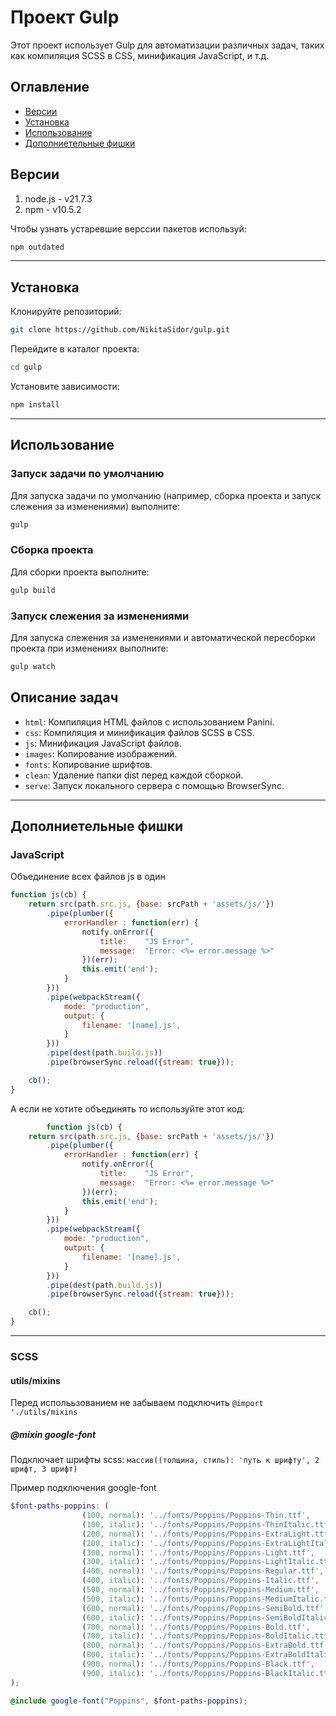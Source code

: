 # Проект Gulp

Этот проект использует Gulp для автоматизации различных задач, таких как компиляция SCSS в CSS, минификация JavaScript, и т.д.

## Оглавление

- [Версии](#Версии)
- [Установка](#Установка)
- [Использование](#Использование)
- [Дополниетельные фишки](#Дополниетельные-фишки)

## Версии
1) node.js - v21.7.3
2) npm - v10.5.2

Чтобы узнать устаревшие верссии пакетов используй:
```bash
npm outdated
```
___
## Установка

Клонируйте репозиторий:

```bash
git clone https://github.com/NikitaSidor/gulp.git
```

Перейдите в каталог проекта:

```bash
cd gulp
```

Установите зависимости:

```bash
npm install
```
___
## Использование

### Запуск задачи по умолчанию

Для запуска задачи по умолчанию (например, сборка проекта и запуск слежения за изменениями) выполните:

```bash
gulp
```

### Сборка проекта

Для сборки проекта выполните:

```bash
gulp build
```

### Запуск слежения за изменениями

Для запуска слежения за изменениями и автоматической пересборки проекта при изменениях выполните:

```bash
gulp watch
```

## Описание задач

- `html`: Компиляция HTML файлов с использованием Panini.
- `css`: Компиляция и минификация файлов SCSS в CSS.
- `js`: Минификация JavaScript файлов.
- `images`: Копирование изображений.
- `fonts`: Копирование шрифтов.
- `clean`: Удаление папки dist перед каждой сборкой.
- `serve`: Запуск локального сервера с помощью BrowserSync.
___
## Дополниетельные фишки
### JavaScript
Объединение всех файлов js в один
```javascript
function js(cb) {
    return src(path.src.js, {base: srcPath + 'assets/js/'})
        .pipe(plumber({
            errorHandler : function(err) {
                notify.onError({
                    title:    "JS Error",
                    message:  "Error: <%= error.message %>"
                })(err);
                this.emit('end');
            }
        }))
        .pipe(webpackStream({
            mode: "production",
            output: {
                filename: '[name].js',
            }
        }))
        .pipe(dest(path.build.js))
        .pipe(browserSync.reload({stream: true}));

    cb();
}
```
А если не хотите объединять то используйте этот код:
```javascript
        function js(cb) {
    return src(path.src.js, {base: srcPath + 'assets/js/'})
        .pipe(plumber({
            errorHandler : function(err) {
                notify.onError({
                    title:    "JS Error",
                    message:  "Error: <%= error.message %>"
                })(err);
                this.emit('end');
            }
        }))
        .pipe(webpackStream({
            mode: "production",
            output: {
                filename: '[name].js',
            }
        }))
        .pipe(dest(path.build.js))
        .pipe(browserSync.reload({stream: true}));

    cb();
}
```
___
### SCSS
#### utils/mixins
Перед исполььзованием не забываем подключить `@import './utils/mixins`
##### @mixin google-font 
Подключает шрифты scss:
`массив((толщина, стиль): 'путь к шрифту', 2 шрифт, 3 шрифт)`

Пример подключения google-font
```scss
$font-paths-poppins: (
                (100, normal): '../fonts/Poppins/Poppins-Thin.ttf',
                (100, italic): '../fonts/Poppins/Poppins-ThinItalic.ttf',
                (200, normal): '../fonts/Poppins/Poppins-ExtraLight.ttf',
                (200, italic): '../fonts/Poppins/Poppins-ExtraLightItalic.ttf',
                (300, normal): '../fonts/Poppins/Poppins-Light.ttf',
                (300, italic): '../fonts/Poppins/Poppins-LightItalic.ttf',
                (400, normal): '../fonts/Poppins/Poppins-Regular.ttf',
                (400, italic): '../fonts/Poppins/Poppins-Italic.ttf',
                (500, normal): '../fonts/Poppins/Poppins-Medium.ttf',
                (500, italic): '../fonts/Poppins/Poppins-MediumItalic.ttf',
                (600, normal): '../fonts/Poppins/Poppins-SemiBold.ttf',
                (600, italic): '../fonts/Poppins/Poppins-SemiBoldItalic.ttf',
                (700, normal): '../fonts/Poppins/Poppins-Bold.ttf',
                (700, italic): '../fonts/Poppins/Poppins-BoldItalic.ttf',
                (800, normal): '../fonts/Poppins/Poppins-ExtraBold.ttf',
                (800, italic): '../fonts/Poppins/Poppins-ExtraBoldItalic.ttf',
                (900, normal): '../fonts/Poppins/Poppins-Black.ttf',
                (900, italic): '../fonts/Poppins/Poppins-BlackItalic.ttf'
);

@include google-font("Poppins", $font-paths-poppins);
```